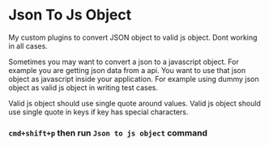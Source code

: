 # Json To Js Object

My custom plugins to convert JSON object to valid js object. Dont working in all cases.

Sometimes you may want to convert a json to a javascript object. For example you are getting json data from a api. You want to use that json object as javascript inside your application.
For example using dummy json object as valid js object in writing test cases.

Valid js object should use single quote around values.
Valid js object should use single quote in keys if key has special characters.

### `cmd+shift+p` then run `Json to js object` command
